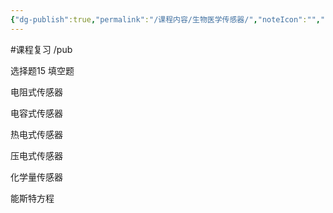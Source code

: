 ```yaml
---
{"dg-publish":true,"permalink":"/课程内容/生物医学传感器/","noteIcon":"","created":"2023-12-22T09:36:31.204+08:00","updated":"2023-12-24T16:47:50.639+08:00"}
---
```


#课程复习 /pub

选择题15
填空题

电阻式传感器

电容式传感器

热电式传感器

压电式传感器

化学量传感器

能斯特方程